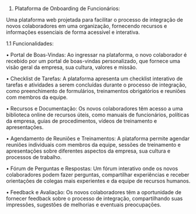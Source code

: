 1.	Plataforma de Onboarding de Funcionários: 

Uma plataforma web projetada para facilitar o processo de integração de novos colaboradores em uma organização, fornecendo recursos e informações essenciais de forma acessível e interativa.

1.1	Funcionalidades:

•	Portal de Boas-Vindas: Ao ingressar na plataforma, o novo colaborador é recebido por um portal de boas-vindas personalizado, que fornece uma visão geral da empresa, sua cultura, valores e missão.

•	Checklist de Tarefas: A plataforma apresenta um checklist interativo de tarefas e atividades a serem concluídas durante o processo de integração, como preenchimento de formulários, treinamentos obrigatórios e reuniões com membros da equipe.

•	Recursos e Documentação: Os novos colaboradores têm acesso a uma biblioteca online de recursos úteis, como manuais de funcionários, políticas da empresa, guias de procedimentos, vídeos de treinamento e apresentações.

•	Agendamento de Reuniões e Treinamentos: A plataforma permite agendar reuniões individuais com membros da equipe, sessões de treinamento e apresentações sobre diferentes aspectos da empresa, sua cultura e processos de trabalho.

•	Fórum de Perguntas e Respostas: Um fórum interativo onde os novos colaboradores podem fazer perguntas, compartilhar experiências e receber orientações de colegas mais experientes e da equipe de recursos humanos.

•	Feedback e Avaliação: Os novos colaboradores têm a oportunidade de fornecer feedback sobre o processo de integração, compartilhando suas impressões, sugestões de melhorias e eventuais preocupações.
